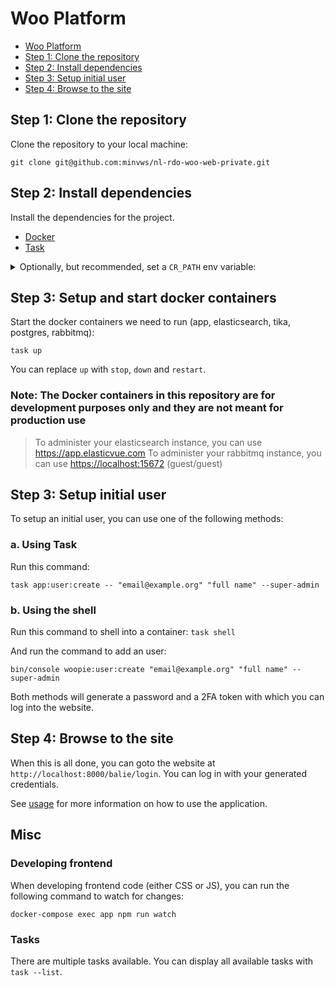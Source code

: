 # Woo Platform

<!-- TOC -->
* [Woo Platform](#woo-platform)
* [Step 1: Clone the repository](#step-1-clone-the-repository)
* [Step 2: Install dependencies](#step-2-install-dependencies)
* [Step 3: Setup initial user](#step-3-setup-initial-user)
* [Step 4: Browse to the site](#step-4-browse-to-the-site)
<!-- TOC -->

## Step 1: Clone the repository

Clone the repository to your local machine:

```shell
git clone git@github.com:minvws/nl-rdo-woo-web-private.git
```

## Step 2: Install dependencies

Install the dependencies for the project.

* [Docker](https://docs.docker.com/install/)
* [Task](https://taskfile.dev/#/installation)

<details>
<summary>Optionally, but recommended, set a <code>CR_PATH</code> env variable:</summary>

This project currently needs to access private Composer and NPM packages hosted on Github. When you try to setup
the project, it will prompt you for the Github Access Token, if the `CR_PATH` env variable is not set.

Instead of it prompting you everytime you "reset" the project you can instead set the `CR_PATH` env variable so it will
automatically use that instead.

The token can be created at <https://github.com/settings/tokens>. It will atleast need the following scopes:

* repo
* read:packages

You can add more scopes, but the list contains the absolute minimal scopes needed.

Then depending on what shell you are using, you need to set your variable in a different file. You can find out which
file by running the following command in your terminal:

```shell
echo $SHELL
```

This will output something like `/bin/bash` or `/bin/zsh` in most cases. For bash it's useally `~/.bash_profile` (or
`~/.bashrc`) and for zsh it is going to be `~/.zshrc` (the default for MacOS). If the file does not exist you can
create it yourself.

Open the file and add the following line:

```shell
export CR_PATH="<replace this with your token>"
```

Instead of manually opening the file and adding the line you can run one of the below commands instead. It will append
the line to the file for you:

```shell
# For BASH
echo "export CR_PATH='<replace this with your token>'" >> ~/.bash_profile

# For ZSH
echo "export CR_PATH='<replace this with your token>'" >> ~/.zshrc
```

</details>

## Step 3: Setup and start docker containers

Start the docker containers we need to run (app, elasticsearch, tika, postgres, rabbitmq):

```shell
task up
```

You can replace `up` with `stop`, `down` and `restart`.

### Note: The Docker containers in this repository are for development purposes only and they are not meant for production use

> To administer your elasticsearch instance, you can use <https://app.elasticvue.com>
> To administer your rabbitmq instance, you can use <https://localhost:15672> (guest/guest)

## Step 3: Setup initial user

To setup an initial user, you can use one of the following methods:

### a. Using Task

Run this command:

```shell
task app:user:create -- "email@example.org" "full name" --super-admin
```

### b. Using the shell

Run this command to shell into a container: `task shell`

And run the command to add an user:

```shell
bin/console woopie:user:create "email@example.org" "full name" --super-admin
```

Both methods will generate a password and a 2FA token with which you can log into the website.

## Step 4: Browse to the site

When this is all done, you can goto the website at `http://localhost:8000/balie/login`. You can log in with your
generated credentials.

See [usage](usage.md) for more information on how to use the application.

## Misc

### Developing frontend

When developing frontend code (either CSS or JS), you can run the following command to watch for changes:

```shell
docker-compose exec app npm run watch
```

### Tasks

There are multiple tasks available. You can display all available tasks with `task --list`.
